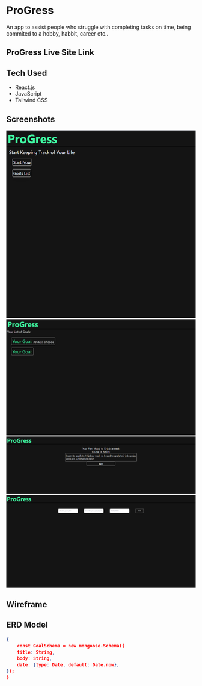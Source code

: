 # ProGress
An app to assist people who struggle with completing tasks on time, being commited to a hobby, habbit, career etc..




## ProGress Live Site Link

## Tech Used
- React.js
- JavaScript
- Tailwind CSS

## Screenshots
![Home Page](images/progress%20hameepage.PNG)
![goal list](images/view%20list%20of%20goals.PNG)
![goal view](images/goal%20view%20course%20of%20action.PNG)
![add goal](images/addgoal%20page.PNG)

## Wireframe

## ERD Model
```json
{
    const GoalSchema = new mongoose.Schema({
    title: String,
    body: String,
    date: {type: Date, default: Date.now},
});
}
```

